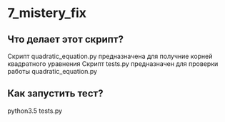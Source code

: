 # 7_mistery_fix
## Что делает этот скрипт?
Скрипт quadratic_equation.py предназначена для получние корней квадратного уравнения
Скрипт tests.py предназначен для проверки работы quadratic_equation.py

## Как запустить тест?
python3.5 tests.py
